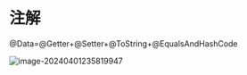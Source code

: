 # 注解

@Data=@Getter+@Setter+@ToString+@EqualsAndHashCode

![image-20240401235819947](https://csnotes.oss-cn-beijing.aliyuncs.com/photos/image-20240401235819947.png)